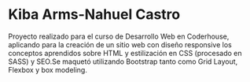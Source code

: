 # Kiba Arms-Nahuel Castro
Proyecto realizado para el curso de Desarrollo Web en Coderhouse, aplicando para la creación de un sitio web con diseño responsive los conceptos aprendidos sobre HTML y estilización en CSS (procesado en SASS) y SEO.Se maquetó utilizando Bootstrap tanto como Grid Layout, Flexbox y box modeling.
